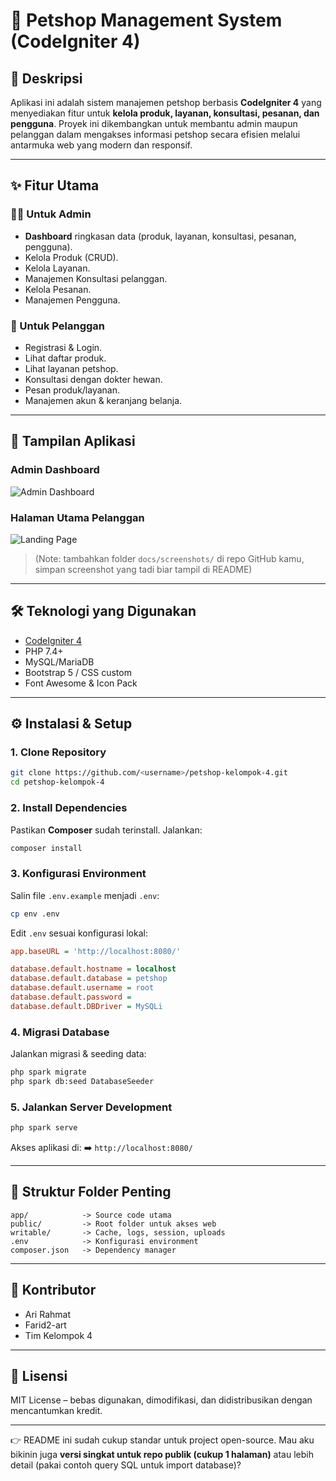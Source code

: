 # 🐾 Petshop Management System (CodeIgniter 4)

## 📖 Deskripsi

Aplikasi ini adalah sistem manajemen petshop berbasis **CodeIgniter 4** yang menyediakan fitur untuk **kelola produk, layanan, konsultasi, pesanan, dan pengguna**.
Proyek ini dikembangkan untuk membantu admin maupun pelanggan dalam mengakses informasi petshop secara efisien melalui antarmuka web yang modern dan responsif.

---

## ✨ Fitur Utama

### 👩‍💻 Untuk Admin

* **Dashboard** ringkasan data (produk, layanan, konsultasi, pesanan, pengguna).
* Kelola Produk (CRUD).
* Kelola Layanan.
* Manajemen Konsultasi pelanggan.
* Kelola Pesanan.
* Manajemen Pengguna.

### 🐶 Untuk Pelanggan

* Registrasi & Login.
* Lihat daftar produk.
* Lihat layanan petshop.
* Konsultasi dengan dokter hewan.
* Pesan produk/layanan.
* Manajemen akun & keranjang belanja.

---

## 📸 Tampilan Aplikasi

### Admin Dashboard

![Admin Dashboard](docs/screenshots/admin-dashboard.png)

### Halaman Utama Pelanggan

![Landing Page](docs/screenshots/landing-page.png)

> (Note: tambahkan folder `docs/screenshots/` di repo GitHub kamu, simpan screenshot yang tadi biar tampil di README)

---

## 🛠️ Teknologi yang Digunakan

* [CodeIgniter 4](https://codeigniter.com/)
* PHP 7.4+
* MySQL/MariaDB
* Bootstrap 5 / CSS custom
* Font Awesome & Icon Pack

---

## ⚙️ Instalasi & Setup

### 1. Clone Repository

```bash
git clone https://github.com/<username>/petshop-kelompok-4.git
cd petshop-kelompok-4
```

### 2. Install Dependencies

Pastikan **Composer** sudah terinstall. Jalankan:

```bash
composer install
```

### 3. Konfigurasi Environment

Salin file `.env.example` menjadi `.env`:

```bash
cp env .env
```

Edit `.env` sesuai konfigurasi lokal:

```ini
app.baseURL = 'http://localhost:8080/'

database.default.hostname = localhost
database.default.database = petshop
database.default.username = root
database.default.password = 
database.default.DBDriver = MySQLi
```

### 4. Migrasi Database

Jalankan migrasi & seeding data:

```bash
php spark migrate
php spark db:seed DatabaseSeeder
```

### 5. Jalankan Server Development

```bash
php spark serve
```

Akses aplikasi di:
➡️ `http://localhost:8080/`

---

## 📂 Struktur Folder Penting

```
app/            -> Source code utama
public/         -> Root folder untuk akses web
writable/       -> Cache, logs, session, uploads
.env            -> Konfigurasi environment
composer.json   -> Dependency manager
```

---

## 👥 Kontributor

* Ari Rahmat
* Farid2-art
* Tim Kelompok 4

---

## 📜 Lisensi

MIT License – bebas digunakan, dimodifikasi, dan didistribusikan dengan mencantumkan kredit.

---

👉 README ini sudah cukup standar untuk project open-source.
Mau aku bikinin juga **versi singkat untuk repo publik (cukup 1 halaman)** atau lebih detail (pakai contoh query SQL untuk import database)?
